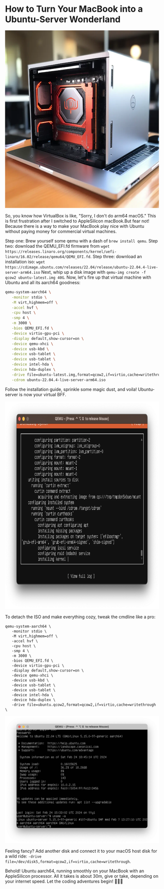# How to Turn Your MacBook into a Ubuntu-Server Wonderland

<img src="./img/ubuntu_server_installation_on_macbook.webp" alt="ubuntu_server_installation_on_macbook.webp" width="580" height="580">

So, you know how VirtualBox is like, "Sorry, I don't do arm64 macOS." This is first frustration after I switched to AppleSilicon macBook.But fear not! Because there is a way to make your MacBook play nice with Ubuntu without paying money for commercial virtual machines.

Step one: Brew yourself some qemu with a dash of `brew install qemu`.
Step two: download the QEMU_EFI.fd firmware from  `wget https://releases.linaro.org/components/kernel/uefi-linaro/16.02/release/qemu64/QEMU_EFI.fd`.
Step three: download an installation iso: `wget https://cdimage.ubuntu.com/releases/22.04/release/ubuntu-22.04.4-live-server-arm64.iso`
Next, whip up a disk image with `qemu-img create -f qcow2 ubuntu-latest.img 40G`.
Now, let's fire up that virtual machine with Ubuntu and all its aarch64 goodness:

```bash
qemu-system-aarch64 \
   -monitor stdio \
   -M virt,highmem=off \
   -accel hvf \
   -cpu host \
   -smp 4 \
   -m 3000 \
   -bios QEMU_EFI.fd \
   -device virtio-gpu-pci \
   -display default,show-cursor=on \
   -device qemu-xhci \
   -device usb-kbd \
   -device usb-tablet \
   -device usb-tablet \
   -device intel-hda \
   -device hda-duplex \
   -drive file=ubuntu-latest.img,format=qcow2,if=virtio,cache=writethrough \
   -cdrom ubuntu-22.04.4-live-server-arm64.iso
```

Follow the installation guide, sprinkle some magic dust, and voila! Ubuntu-server is now your virtual BFF.

<img src="./img/50f4773a6f496568f53cb0209c92c0c4.webp" alt="50f4773a6f496568f53cb0209c92c0c4.webp" width="822" height="678" class="jop-noMdConv">

To detach the ISO and make everything cozy, tweak the cmdline like a pro:

```shell
qemu-system-aarch64 \            
   -monitor stdio \
   -M virt,highmem=off \
   -accel hvf \
   -cpu host \
   -smp 4 \
   -m 3000 \
   -bios QEMU_EFI.fd \
   -device virtio-gpu-pci \
   -display default,show-cursor=on \
   -device qemu-xhci \
   -device usb-kbd \
   -device usb-tablet \
   -device usb-tablet \
   -device intel-hda \
   -device hda-duplex \
   -drive file=ubuntu.qcow2,format=qcow2,if=virtio,cache=writethrough \
```

![](./img/3dd2f56e88f3e0a66dee99c28f71a7be.webp)

Feeling fancy? Add another disk and connect it to your macOS host disk for a wild ride: `-drive file=/dev/disk5,format=qcow2,if=virtio,cache=writethrough`.

Behold! Ubuntu aarch64, running smoothly on your MacBook with an AppleSilicon processor. All it takes is about 30m, give or take, depending on your internet speed. Let the coding adventures begin! 🚀🍻🤓
